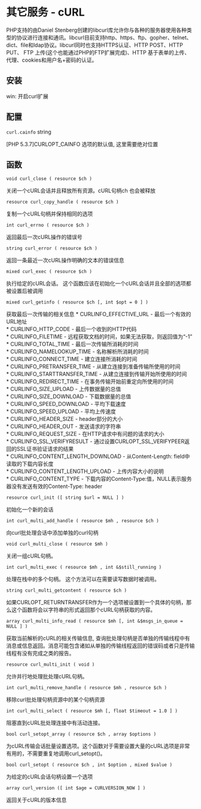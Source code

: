 # 其它服务 - cURL

PHP支持的由Daniel Stenberg创建的libcurl库允许你与各种的服务器使用各种类型的协议进行连接和通讯。libcurl目前支持http、https、ftp、gopher、telnet、dict、file和ldap协议。libcurl同时也支持HTTPS认证、HTTP POST、HTTP PUT、 FTP 上传(这个也能通过PHP的FTP扩展完成)、HTTP 基于表单的上传、代理、cookies和用户名+密码的认证。 


## 安装


win: 开启curl扩展


## 配置

`curl.cainfo`  string  

[PHP 5.3.7]CURLOPT_CAINFO 选项的默认值, 这里需要绝对位置



## 函数 

`void curl_close ( resource $ch )`

关闭一个cURL会话并且释放所有资源。cURL句柄ch 也会被释放

`resource curl_copy_handle ( resource $ch )`

复制一个cURL句柄并保持相同的选项

`int curl_errno ( resource $ch )`

返回最后一次cURL操作的错误号

`string curl_error ( resource $ch )`

返回一条最近一次cURL操作明确的文本的错误信息

`mixed curl_exec ( resource $ch )`

执行给定的cURL会话。 这个函数应该在初始化一个cURL会话并且全部的选项都被设置后被调用

`mixed curl_getinfo ( resource $ch [, int $opt = 0 ] )`

获取最后一次传输的相关信息
    * CURLINFO_EFFECTIVE_URL - 最后一个有效的URL地址  
    * CURLINFO_HTTP_CODE - 最后一个收到的HTTP代码  
    * CURLINFO_FILETIME - 远程获取文档的时间，如果无法获取，则返回值为“-1”  
    * CURLINFO_TOTAL_TIME - 最后一次传输所消耗的时间  
    * CURLINFO_NAMELOOKUP_TIME - 名称解析所消耗的时间  
    * CURLINFO_CONNECT_TIME - 建立连接所消耗的时间  
    * CURLINFO_PRETRANSFER_TIME - 从建立连接到准备传输所使用的时间  
    * CURLINFO_STARTTRANSFER_TIME - 从建立连接到传输开始所使用的时间  
    * CURLINFO_REDIRECT_TIME - 在事务传输开始前重定向所使用的时间  
    * CURLINFO_SIZE_UPLOAD - 上传数据量的总值  
    * CURLINFO_SIZE_DOWNLOAD - 下载数据量的总值  
    * CURLINFO_SPEED_DOWNLOAD - 平均下载速度  
    * CURLINFO_SPEED_UPLOAD - 平均上传速度  
    * CURLINFO_HEADER_SIZE - header部分的大小  
    * CURLINFO_HEADER_OUT - 发送请求的字符串  
    * CURLINFO_REQUEST_SIZE - 在HTTP请求中有问题的请求的大小  
    * CURLINFO_SSL_VERIFYRESULT - 通过设置CURLOPT_SSL_VERIFYPEER返回的SSL证书验证请求的结果  
    * CURLINFO_CONTENT_LENGTH_DOWNLOAD - 从Content-Length: field中读取的下载内容长度  
    * CURLINFO_CONTENT_LENGTH_UPLOAD - 上传内容大小的说明  
    * CURLINFO_CONTENT_TYPE - 下载内容的Content-Type:值，NULL表示服务器没有发送有效的Content-Type: header 

`resource curl_init ([ string $url = NULL ] )`

初始化一个新的会话

`int curl_multi_add_handle ( resource $mh , resource $ch )`

向curl批处理会话中添加单独的curl句柄

`void curl_multi_close ( resource $mh )`

关闭一组cURL句柄。

`int curl_multi_exec ( resource $mh , int &$still_running )`

处理在栈中的多个句柄。 这个方法可以在需要读写数据时被调用。

`string curl_multi_getcontent ( resource $ch )`

如果CURLOPT_RETURNTRANSFER作为一个选项被设置到一个具体的句柄，那么这个函数将会以字符串的形式返回那个cURL句柄获取的内容。 

`array curl_multi_info_read ( resource $mh [, int &$msgs_in_queue = NULL ] )`

获取当前解析的cURL的相关传输信息, 查询批处理句柄是否单独的传输线程中有消息或信息返回。消息可能包含诸如从单独的传输线程返回的错误码或者只是传输线程有没有完成之类的报告。 

`resource curl_multi_init ( void )`

允许并行地处理批处理cURL句柄。 

`int curl_multi_remove_handle ( resource $mh , resource $ch )`

移除curl批处理句柄资源中的某个句柄资源

`int curl_multi_select ( resource $mh [, float $timeout = 1.0 ] )`

阻塞直到cURL批处理连接中有活动连接。

`bool curl_setopt_array ( resource $ch , array $options )`

为cURL传输会话批量设置选项。这个函数对于需要设置大量的cURL选项是非常有用的，不需要重复地调用curl_setopt()。 

`bool curl_setopt ( resource $ch , int $option , mixed $value )`

为给定的cURL会话句柄设置一个选项

`array curl_version ([ int $age = CURLVERSION_NOW ] )`

返回关于cURL的版本信息
